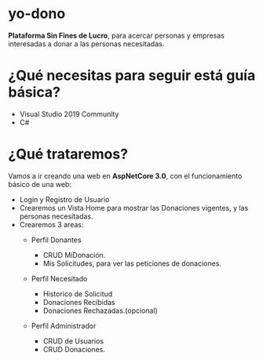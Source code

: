# yo-dono
**Plataforma Sin Fines de Lucro**, para acercar personas y empresas interesadas a donar a las personas necesitadas.


# ¿Qué necesitas para seguir está guía básica?
- Visual Studio 2019 Community
- C#

# ¿Qué trataremos?
Vamos a ir creando una web en **AspNetCore 3.0**, con el funcionamiento básico de una web:
- Login y Registro de Usuario
- Crearemos un Vista Home para mostrar las Donaciones vigentes, y las personas necesitadas.
- Crearemos 3 areas:
  - Perfil Donantes
    - CRUD MiDonación.
    - Mis Solicitudes, para ver las peticiones de donaciones.
    
  - Perfil Necesitado
    - Historico de Solicitud
    - Donaciones Recibidas
    - Donaciones Rechazadas.(opcional)
    
  - Perfil Administrador
    - CRUD de Usuarios
    - CRUD Donaciones.
    
 


